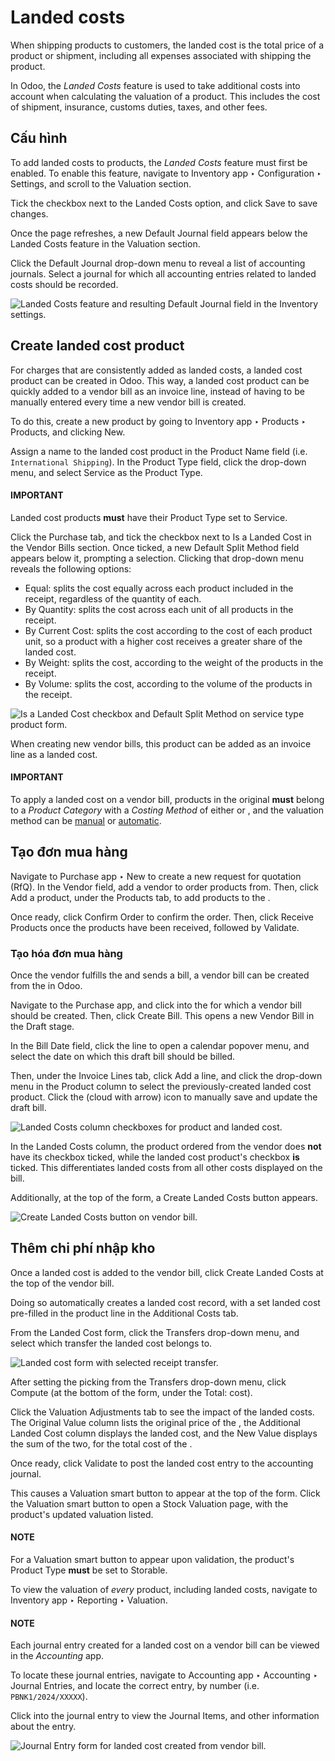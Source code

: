 # Landed costs

When shipping products to customers, the landed cost is the total price of a product or shipment,
including all expenses associated with shipping the product.

In Odoo, the *Landed Costs* feature is used to take additional costs into account when calculating
the valuation of a product. This includes the cost of shipment, insurance, customs duties, taxes,
and other fees.

## Cấu hình

To add landed costs to products, the *Landed Costs* feature must first be enabled. To enable this
feature, navigate to Inventory app ‣ Configuration ‣ Settings, and scroll to
the Valuation section.

Tick the checkbox next to the Landed Costs option, and click Save to save
changes.

Once the page refreshes, a new Default Journal field appears below the Landed
Costs feature in the Valuation section.

Click the Default Journal drop-down menu to reveal a list of accounting journals. Select
a journal for which all accounting entries related to landed costs should be recorded.

![Landed Costs feature and resulting Default Journal field in the Inventory settings.](landed_costs/integrating-landed-costs-enabled-setting.png)

## Create landed cost product

For charges that are consistently added as landed costs, a landed cost product can be created in
Odoo. This way, a landed cost product can be quickly added to a vendor bill as an invoice line,
instead of having to be manually entered every time a new vendor bill is created.

To do this, create a new product by going to Inventory app ‣ Products ‣
Products, and clicking New.

Assign a name to the landed cost product in the Product Name field (i.e. `International
Shipping`). In the Product Type field, click the drop-down menu, and select
Service as the Product Type.

#### IMPORTANT
Landed cost products **must** have their Product Type set to Service.

Click the Purchase tab, and tick the checkbox next to Is a Landed Cost in
the Vendor Bills section. Once ticked, a new Default Split Method field
appears below it, prompting a selection. Clicking that drop-down menu reveals the following options:

- Equal: splits the cost equally across each product included in the receipt, regardless
  of the quantity of each.
- By Quantity: splits the cost across each unit of all products in the receipt.
- By Current Cost: splits the cost according to the cost of each product unit, so a
  product with a higher cost receives a greater share of the landed cost.
- By Weight: splits the cost, according to the weight of the products in the receipt.
- By Volume: splits the cost, according to the volume of the products in the receipt.

![Is a Landed Cost checkbox and Default Split Method on service type product form.](landed_costs/integrating-landed-costs-landed-cost-product.png)

When creating new vendor bills, this product can be added as an invoice line as a landed cost.

#### IMPORTANT
To apply a landed cost on a vendor bill, products in the original  **must** belong to a
*Product Category* with a *Costing Method* of either  or , and the valuation method
can be [manual](using_inventory_valuation.md) or [automatic](inventory_valuation_config.md).

## Tạo đơn mua hàng

Navigate to Purchase app ‣ New to create a new request for quotation (RfQ). In
the Vendor field, add a vendor to order products from. Then, click Add a
product, under the Products tab, to add products to the .

Once ready, click Confirm Order to confirm the order. Then, click Receive
Products once the products have been received, followed by Validate.

### Tạo hóa đơn mua hàng

Once the vendor fulfills the  and sends a bill, a vendor bill can be created from the  in
Odoo.

Navigate to the Purchase app, and click into the  for which a vendor bill
should be created. Then, click Create Bill. This opens a new Vendor Bill in
the Draft stage.

In the Bill Date field, click the line to open a calendar popover menu, and select the
date on which this draft bill should be billed.

Then, under the Invoice Lines tab, click Add a line, and click the drop-down
menu in the Product column to select the previously-created landed cost product. Click
the <i class="fa fa-cloud-upload"></i> (cloud with arrow) icon to manually save and update the
draft bill.

![Landed Costs column checkboxes for product and landed cost.](landed_costs/integrating-landed-costs-checkboxes.png)

In the Landed Costs column, the product ordered from the vendor does **not** have its
checkbox ticked, while the landed cost product's checkbox **is** ticked. This differentiates landed
costs from all other costs displayed on the bill.

Additionally, at the top of the form, a Create Landed Costs button appears.

![Create Landed Costs button on vendor bill.](landed_costs/integrating-landed-costs-create-button.png)

## Thêm chi phí nhập kho

Once a landed cost is added to the vendor bill, click Create Landed Costs at the top of
the vendor bill.

Doing so automatically creates a landed cost record, with a set landed cost pre-filled in the
product line in the Additional Costs tab.

From the Landed Cost form, click the Transfers drop-down menu, and select
which transfer the landed cost belongs to.

![Landed cost form with selected receipt transfer.](landed_costs/integrating-landed-costs-transfers-menu.png)

After setting the picking from the Transfers drop-down menu, click Compute
(at the bottom of the form, under the Total: cost).

Click the Valuation Adjustments tab to see the impact of the landed costs. The
Original Value column lists the original price of the , the Additional
Landed Cost column displays the landed cost, and the New Value displays the sum of the
two, for the total cost of the .

Once ready, click Validate to post the landed cost entry to the accounting journal.

This causes a Valuation smart button to appear at the top of the form. Click the
Valuation smart button to open a Stock Valuation page, with the product's
updated valuation listed.

#### NOTE
For a Valuation smart button to appear upon validation, the product's
Product Type **must** be set to Storable.

To view the valuation of *every* product, including landed costs, navigate to
Inventory app ‣ Reporting ‣ Valuation.

#### NOTE
Each journal entry created for a landed cost on a vendor bill can be viewed in the *Accounting*
app.

To locate these journal entries, navigate to Accounting app ‣ Accounting ‣
Journal Entries, and locate the correct entry, by number (i.e. `PBNK1/2024/XXXXX`).

Click into the journal entry to view the Journal Items, and other information about
the entry.

![Journal Entry form for landed cost created from vendor bill.](landed_costs/integrating-landed-costs-journal-entry.png)
